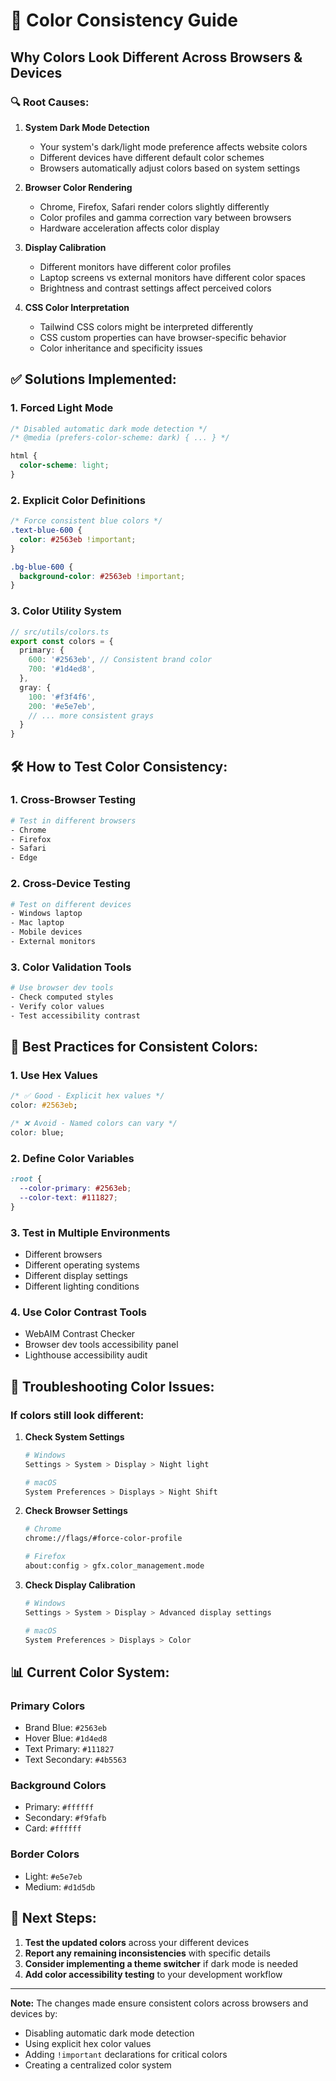 # 🎨 Color Consistency Guide

## Why Colors Look Different Across Browsers & Devices

### **🔍 Root Causes:**

1. **System Dark Mode Detection**
   - Your system's dark/light mode preference affects website colors
   - Different devices have different default color schemes
   - Browsers automatically adjust colors based on system settings

2. **Browser Color Rendering**
   - Chrome, Firefox, Safari render colors slightly differently
   - Color profiles and gamma correction vary between browsers
   - Hardware acceleration affects color display

3. **Display Calibration**
   - Different monitors have different color profiles
   - Laptop screens vs external monitors have different color spaces
   - Brightness and contrast settings affect perceived colors

4. **CSS Color Interpretation**
   - Tailwind CSS colors might be interpreted differently
   - CSS custom properties can have browser-specific behavior
   - Color inheritance and specificity issues

## ✅ **Solutions Implemented:**

### 1. **Forced Light Mode**
```css
/* Disabled automatic dark mode detection */
/* @media (prefers-color-scheme: dark) { ... } */

html {
  color-scheme: light;
}
```

### 2. **Explicit Color Definitions**
```css
/* Force consistent blue colors */
.text-blue-600 {
  color: #2563eb !important;
}

.bg-blue-600 {
  background-color: #2563eb !important;
}
```

### 3. **Color Utility System**
```typescript
// src/utils/colors.ts
export const colors = {
  primary: {
    600: '#2563eb', // Consistent brand color
    700: '#1d4ed8',
  },
  gray: {
    100: '#f3f4f6',
    200: '#e5e7eb',
    // ... more consistent grays
  }
}
```

## 🛠️ **How to Test Color Consistency:**

### **1. Cross-Browser Testing**
```bash
# Test in different browsers
- Chrome
- Firefox  
- Safari
- Edge
```

### **2. Cross-Device Testing**
```bash
# Test on different devices
- Windows laptop
- Mac laptop
- Mobile devices
- External monitors
```

### **3. Color Validation Tools**
```bash
# Use browser dev tools
- Check computed styles
- Verify color values
- Test accessibility contrast
```

## 🎯 **Best Practices for Consistent Colors:**

### **1. Use Hex Values**
```css
/* ✅ Good - Explicit hex values */
color: #2563eb;

/* ❌ Avoid - Named colors can vary */
color: blue;
```

### **2. Define Color Variables**
```css
:root {
  --color-primary: #2563eb;
  --color-text: #111827;
}
```

### **3. Test in Multiple Environments**
- Different browsers
- Different operating systems
- Different display settings
- Different lighting conditions

### **4. Use Color Contrast Tools**
- WebAIM Contrast Checker
- Browser dev tools accessibility panel
- Lighthouse accessibility audit

## 🔧 **Troubleshooting Color Issues:**

### **If colors still look different:**

1. **Check System Settings**
   ```bash
   # Windows
   Settings > System > Display > Night light
   
   # macOS  
   System Preferences > Displays > Night Shift
   ```

2. **Check Browser Settings**
   ```bash
   # Chrome
   chrome://flags/#force-color-profile
   
   # Firefox
   about:config > gfx.color_management.mode
   ```

3. **Check Display Calibration**
   ```bash
   # Windows
   Settings > System > Display > Advanced display settings
   
   # macOS
   System Preferences > Displays > Color
   ```

## 📊 **Current Color System:**

### **Primary Colors**
- Brand Blue: `#2563eb`
- Hover Blue: `#1d4ed8`
- Text Primary: `#111827`
- Text Secondary: `#4b5563`

### **Background Colors**
- Primary: `#ffffff`
- Secondary: `#f9fafb`
- Card: `#ffffff`

### **Border Colors**
- Light: `#e5e7eb`
- Medium: `#d1d5db`

## 🚀 **Next Steps:**

1. **Test the updated colors** across your different devices
2. **Report any remaining inconsistencies** with specific details
3. **Consider implementing a theme switcher** if dark mode is needed
4. **Add color accessibility testing** to your development workflow

---

**Note:** The changes made ensure consistent colors across browsers and devices by:
- Disabling automatic dark mode detection
- Using explicit hex color values
- Adding `!important` declarations for critical colors
- Creating a centralized color system 